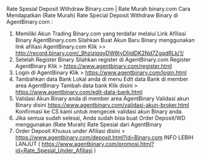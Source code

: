 Rate Spesial Deposit Withdraw Binary.com | Rate Murah binary.com
Cara Mendapatkan (Rate Murah) Rate Special Deposit Withdraw Binary di AgentBinary.com :

1. Memiliki Akun Trading Binary.com yang terdafar melalui Link Afiliasi Binary AgentBinary.com
Silahkan Buat Akun Baru Binary menggunakan link afiliasi AgentBinary.com
Klik >> http://record.binary.com/_9hzjzjpqyDW6tyDIijdDK2Nd7ZgqdRLk/1/
2. Setelah Register Binary Silahkan register di AgentBinary.com
Register AgentBinary Klik > https://www.agentbinary.com/register.html
3. Login di AgentBinary Klik > https://www.agentbinary.com/login.html
4. Tambahkan data Bank Lokal anda di menu Edit data Bank di member area AgentBinary 
Tambah data bank Klik disini > https://www.agentbinary.com/edit-data-bank.html
5. Validasi Akun Binary anda di member area AgentBinary 
Validasi akun Binary disini https://www.agentbinary.com/validasi-akun-broker.html
Konfirmasi ke CS kami untuk mengecek validasi akun Binary anda.
6. Jika semua sudah selesai, Anda sudah bisa buat Order Deposit/WD menggunakan (Rate Murah) Rate Spesial dari AgentBinary
7. Order Deposit Khusus under Afiliasi disini >
https://www.agentbinary.com/deposit.html?id=Binary.com
INFO LEBIH LANJUT ( https://www.agentbinary.com/promosi.html?id=Rate_Spesial_Under_Afiliasi )
